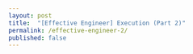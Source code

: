 ```yaml
---
layout: post
title:  "[Effective Engineer] Execution (Part 2)"
permalink: /effective-engineer-2/
published: false
---
```


